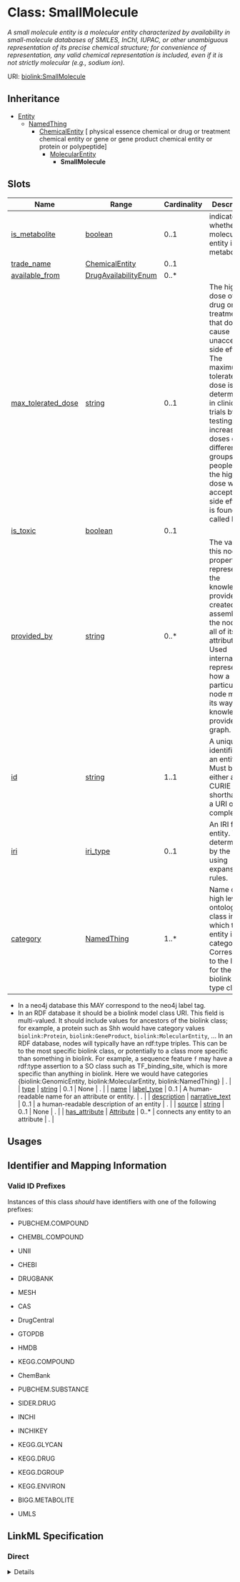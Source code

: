 # Class: SmallMolecule
_A small molecule entity is a molecular entity characterized by availability in small-molecule databases of SMILES, InChI, IUPAC, or other unambiguous representation of its precise chemical structure; for convenience of representation, any valid chemical representation is included, even if it is not strictly molecular (e.g., sodium ion)._





URI: [biolink:SmallMolecule](https://w3id.org/biolink/vocab/SmallMolecule)




## Inheritance

* [Entity](Entity.md)
    * [NamedThing](NamedThing.md)
        * [ChemicalEntity](ChemicalEntity.md) [ physical essence chemical or drug or treatment chemical entity or gene or gene product chemical entity or protein or polypeptide]
            * [MolecularEntity](MolecularEntity.md)
                * **SmallMolecule**




## Slots

| Name | Range | Cardinality | Description  | Info |
| ---  | --- | --- | --- | --- |
| [is_metabolite](is_metabolite.md) | [boolean](boolean.md) | 0..1 | indicates whether a molecular entity is a metabolite  | . |
| [trade_name](trade_name.md) | [ChemicalEntity](ChemicalEntity.md) | 0..1 |   | . |
| [available_from](available_from.md) | [DrugAvailabilityEnum](DrugAvailabilityEnum.md) | 0..* |   | . |
| [max_tolerated_dose](max_tolerated_dose.md) | [string](string.md) | 0..1 | The highest dose of a drug or treatment that does not cause unacceptable side effects. The maximum tolerated dose is determined in clinical trials by testing increasing doses on different groups of people until the highest dose with acceptable side effects is found. Also called MTD.  | . |
| [is_toxic](is_toxic.md) | [boolean](boolean.md) | 0..1 |   | . |
| [provided_by](provided_by.md) | [string](string.md) | 0..* | The value in this node property represents the knowledge provider that created or assembled the node and all of its attributes.  Used internally to represent how a particular node made its way into a knowledge provider or graph.  | . |
| [id](id.md) | [string](string.md) | 1..1 | A unique identifier for an entity. Must be either a CURIE shorthand for a URI or a complete URI  | . |
| [iri](iri.md) | [iri_type](iri_type.md) | 0..1 | An IRI for an entity. This is determined by the id using expansion rules.  | . |
| [category](category.md) | [NamedThing](NamedThing.md) | 1..* | Name of the high level ontology class in which this entity is categorized. Corresponds to the label for the biolink entity type class.
 * In a neo4j database this MAY correspond to the neo4j label tag.
 * In an RDF database it should be a biolink model class URI.
This field is multi-valued. It should include values for ancestors of the biolink class; for example, a protein such as Shh would have category values `biolink:Protein`, `biolink:GeneProduct`, `biolink:MolecularEntity`, ...
In an RDF database, nodes will typically have an rdf:type triples. This can be to the most specific biolink class, or potentially to a class more specific than something in biolink. For example, a sequence feature `f` may have a rdf:type assertion to a SO class such as TF_binding_site, which is more specific than anything in biolink. Here we would have categories {biolink:GenomicEntity, biolink:MolecularEntity, biolink:NamedThing}  | . |
| [type](type.md) | [string](string.md) | 0..1 | None  | . |
| [name](name.md) | [label_type](label_type.md) | 0..1 | A human-readable name for an attribute or entity.  | . |
| [description](description.md) | [narrative_text](narrative_text.md) | 0..1 | a human-readable description of an entity  | . |
| [source](source.md) | [string](string.md) | 0..1 | None  | . |
| [has_attribute](has_attribute.md) | [Attribute](Attribute.md) | 0..* | connects any entity to an attribute  | . |


## Usages



## Identifier and Mapping Information


### Valid ID Prefixes

Instances of this class *should* have identifiers with one of the following prefixes:

* PUBCHEM.COMPOUND

* CHEMBL.COMPOUND

* UNII

* CHEBI

* DRUGBANK

* MESH

* CAS

* DrugCentral

* GTOPDB

* HMDB

* KEGG.COMPOUND

* ChemBank

* PUBCHEM.SUBSTANCE

* SIDER.DRUG

* INCHI

* INCHIKEY

* KEGG.GLYCAN

* KEGG.DRUG

* KEGG.DGROUP

* KEGG.ENVIRON

* BIGG.METABOLITE

* UMLS










## LinkML Specification

<!-- TODO: investigate https://stackoverflow.com/questions/37606292/how-to-create-tabbed-code-blocks-in-mkdocs-or-sphinx -->

### Direct

<details>
```yaml
name: small molecule
id_prefixes:
- PUBCHEM.COMPOUND
- CHEMBL.COMPOUND
- UNII
- CHEBI
- DRUGBANK
- MESH
- CAS
- DrugCentral
- GTOPDB
- HMDB
- KEGG.COMPOUND
- ChemBank
- PUBCHEM.SUBSTANCE
- SIDER.DRUG
- INCHI
- INCHIKEY
- KEGG.GLYCAN
- KEGG.DRUG
- KEGG.DGROUP
- KEGG.ENVIRON
- BIGG.METABOLITE
- UMLS
aliases:
- chemical substance
narrow_mappings:
- STY:T196
- CHEBI:59999
- bioschemas:ChemicalSubstance
description: A small molecule entity is a molecular entity characterized by availability
  in small-molecule databases of SMILES, InChI, IUPAC, or other unambiguous representation
  of its precise chemical structure; for convenience of representation, any valid
  chemical representation is included, even if it is not strictly molecular (e.g.,
  sodium ion).
in_subset:
- model_organism_database
- translator_minimal
from_schema: https://w3id.org/biolink/biolink-model
is_a: molecular entity
slot_usage:
  id:
    name: id
    examples:
    - value: CHEBI:29101
      description: sodium ion

```
</details>

### Induced

<details>
```yaml
name: small molecule
id_prefixes:
- PUBCHEM.COMPOUND
- CHEMBL.COMPOUND
- UNII
- CHEBI
- DRUGBANK
- MESH
- CAS
- DrugCentral
- GTOPDB
- HMDB
- KEGG.COMPOUND
- ChemBank
- PUBCHEM.SUBSTANCE
- SIDER.DRUG
- INCHI
- INCHIKEY
- KEGG.GLYCAN
- KEGG.DRUG
- KEGG.DGROUP
- KEGG.ENVIRON
- BIGG.METABOLITE
- UMLS
aliases:
- chemical substance
narrow_mappings:
- STY:T196
- CHEBI:59999
- bioschemas:ChemicalSubstance
description: A small molecule entity is a molecular entity characterized by availability
  in small-molecule databases of SMILES, InChI, IUPAC, or other unambiguous representation
  of its precise chemical structure; for convenience of representation, any valid
  chemical representation is included, even if it is not strictly molecular (e.g.,
  sodium ion).
in_subset:
- model_organism_database
- translator_minimal
from_schema: https://w3id.org/biolink/biolink-model
is_a: molecular entity
slot_usage:
  id:
    name: id
    examples:
    - value: CHEBI:29101
      description: sodium ion
attributes:
  is metabolite:
    name: is metabolite
    exact_mappings:
    - CHEBI:25212
    description: indicates whether a molecular entity is a metabolite
    from_schema: https://w3id.org/biolink/biolink-model
    is_a: node property
    domain: molecular entity
    alias: is_metabolite
    owner: small molecule
    range: boolean
  trade name:
    name: trade name
    description: ''
    from_schema: https://w3id.org/biolink/biolink-model
    is_a: node property
    domain: named thing
    alias: trade_name
    owner: small molecule
    range: chemical entity
  available from:
    name: available from
    description: ''
    from_schema: https://w3id.org/biolink/biolink-model
    is_a: node property
    domain: named thing
    multivalued: true
    alias: available_from
    owner: small molecule
    range: drug_availability_enum
  max tolerated dose:
    name: max tolerated dose
    description: The highest dose of a drug or treatment that does not cause unacceptable
      side effects. The maximum tolerated dose is determined in clinical trials by
      testing increasing doses on different groups of people until the highest dose
      with acceptable side effects is found. Also called MTD.
    from_schema: https://w3id.org/biolink/biolink-model
    is_a: node property
    domain: named thing
    multivalued: false
    alias: max_tolerated_dose
    owner: small molecule
    range: string
  is toxic:
    name: is toxic
    description: ''
    from_schema: https://w3id.org/biolink/biolink-model
    is_a: node property
    domain: named thing
    multivalued: false
    alias: is_toxic
    owner: small molecule
    range: boolean
  provided by:
    name: provided by
    description: The value in this node property represents the knowledge provider
      that created or assembled the node and all of its attributes.  Used internally
      to represent how a particular node made its way into a knowledge provider or
      graph.
    from_schema: https://w3id.org/biolink/biolink-model
    is_a: node property
    domain: named thing
    multivalued: true
    alias: provided_by
    owner: small molecule
    range: string
  id:
    name: id
    description: A unique identifier for an entity. Must be either a CURIE shorthand
      for a URI or a complete URI
    examples:
    - value: CHEBI:29101
      description: sodium ion
    from_schema: https://w3id.org/biolink/biolink-model
    identifier: true
    alias: id
    owner: small molecule
    range: string
    required: true
  iri:
    name: iri
    exact_mappings:
    - WIKIDATA_PROPERTY:P854
    description: An IRI for an entity. This is determined by the id using expansion
      rules.
    in_subset:
    - translator_minimal
    - samples
    from_schema: https://w3id.org/biolink/biolink-model
    alias: iri
    owner: small molecule
    range: iri type
  category:
    name: category
    description: "Name of the high level ontology class in which this entity is categorized.\
      \ Corresponds to the label for the biolink entity type class.\n * In a neo4j\
      \ database this MAY correspond to the neo4j label tag.\n * In an RDF database\
      \ it should be a biolink model class URI.\nThis field is multi-valued. It should\
      \ include values for ancestors of the biolink class; for example, a protein\
      \ such as Shh would have category values `biolink:Protein`, `biolink:GeneProduct`,\
      \ `biolink:MolecularEntity`, ...\nIn an RDF database, nodes will typically have\
      \ an rdf:type triples. This can be to the most specific biolink class, or potentially\
      \ to a class more specific than something in biolink. For example, a sequence\
      \ feature `f` may have a rdf:type assertion to a SO class such as TF_binding_site,\
      \ which is more specific than anything in biolink. Here we would have categories\
      \ {biolink:GenomicEntity, biolink:MolecularEntity, biolink:NamedThing}"
    in_subset:
    - translator_minimal
    from_schema: https://w3id.org/biolink/biolink-model
    is_a: type
    domain: entity
    multivalued: true
    designates_type: true
    alias: category
    owner: small molecule
    is_class_field: true
    range: named thing
    required: true
  type:
    name: type
    exact_mappings:
    - alliancegenome:soTermId
    - gff3:type
    - gpi:DB_Object_Type
    from_schema: https://w3id.org/biolink/biolink-model
    slot_uri: rdf:type
    alias: type
    owner: small molecule
    range: string
  name:
    name: name
    aliases:
    - label
    - display name
    - title
    exact_mappings:
    - gff3:Name
    - gpi:DB_Object_Name
    narrow_mappings:
    - dct:title
    - WIKIDATA_PROPERTY:P1476
    description: A human-readable name for an attribute or entity.
    in_subset:
    - translator_minimal
    - samples
    from_schema: https://w3id.org/biolink/biolink-model
    slot_uri: rdfs:label
    alias: name
    owner: small molecule
    range: label type
  description:
    name: description
    aliases:
    - definition
    exact_mappings:
    - IAO:0000115
    - skos:definitions
    narrow_mappings:
    - gff3:Description
    description: a human-readable description of an entity
    in_subset:
    - translator_minimal
    from_schema: https://w3id.org/biolink/biolink-model
    slot_uri: dct:description
    alias: description
    owner: small molecule
    range: narrative text
  source:
    name: source
    deprecated: 'True'
    from_schema: https://w3id.org/biolink/biolink-model
    alias: source
    owner: small molecule
    range: string
  has attribute:
    name: has attribute
    exact_mappings:
    - SIO:000008
    close_mappings:
    - OBI:0001927
    narrow_mappings:
    - OBAN:association_has_subject_property
    - OBAN:association_has_object_property
    - CPT:has_possibly_included_panel_element
    - DRUGBANK:category
    - EFO:is_executed_in
    - HANCESTRO:0301
    - LOINC:has_action_guidance
    - LOINC:has_adjustment
    - LOINC:has_aggregation_view
    - LOINC:has_approach_guidance
    - LOINC:has_divisor
    - LOINC:has_exam
    - LOINC:has_method
    - LOINC:has_modality_subtype
    - LOINC:has_object_guidance
    - LOINC:has_scale
    - LOINC:has_suffix
    - LOINC:has_time_aspect
    - LOINC:has_time_modifier
    - LOINC:has_timing_of
    - NCIT:R88
    - NCIT:eo_disease_has_property_or_attribute
    - NCIT:has_data_element
    - NCIT:has_pharmaceutical_administration_method
    - NCIT:has_pharmaceutical_basic_dose_form
    - NCIT:has_pharmaceutical_intended_site
    - NCIT:has_pharmaceutical_release_characteristics
    - NCIT:has_pharmaceutical_state_of_matter
    - NCIT:has_pharmaceutical_transformation
    - NCIT:is_qualified_by
    - NCIT:qualifier_applies_to
    - NCIT:role_has_domain
    - NCIT:role_has_range
    - INO:0000154
    - HANCESTRO:0308
    - OMIM:has_inheritance_type
    - ORPHA:C016
    - ORPHA:C017
    - RO:0000053
    - RO:0000086
    - RO:0000087
    - SNOMED:has_access
    - SNOMED:has_clinical_course
    - SNOMED:has_count_of_base_of_active_ingredient
    - SNOMED:has_dose_form_administration_method
    - SNOMED:has_dose_form_release_characteristic
    - SNOMED:has_dose_form_transformation
    - SNOMED:has_finding_context
    - SNOMED:has_finding_informer
    - SNOMED:has_inherent_attribute
    - SNOMED:has_intent
    - SNOMED:has_interpretation
    - SNOMED:has_laterality
    - SNOMED:has_measurement_method
    - SNOMED:has_method
    - SNOMED:has_priority
    - SNOMED:has_procedure_context
    - SNOMED:has_process_duration
    - SNOMED:has_property
    - SNOMED:has_revision_status
    - SNOMED:has_scale_type
    - SNOMED:has_severity
    - SNOMED:has_specimen
    - SNOMED:has_state_of_matter
    - SNOMED:has_subject_relationship_context
    - SNOMED:has_surgical_approach
    - SNOMED:has_technique
    - SNOMED:has_temporal_context
    - SNOMED:has_time_aspect
    - SNOMED:has_units
    - UMLS:has_structural_class
    - UMLS:has_supported_concept_property
    - UMLS:has_supported_concept_relationship
    - UMLS:may_be_qualified_by
    description: connects any entity to an attribute
    in_subset:
    - samples
    from_schema: https://w3id.org/biolink/biolink-model
    domain: entity
    multivalued: true
    alias: has_attribute
    owner: small molecule
    range: attribute

```
</details>